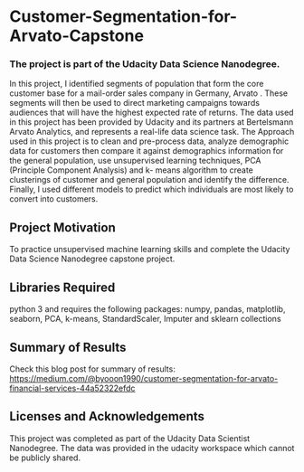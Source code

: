 # Customer-Segmentation-for-Arvato-Capstone
### The project is part of the Udacity Data Science Nanodegree.




In this project, I identified segments of population that form the core customer base for a mail-order sales company in Germany, Arvato . These segments will then be used to direct marketing campaigns towards audiences that will have the highest expected rate of returns. The data used in this project has been provided by Udacity and its partners at Bertelsmann Arvato Analytics, and represents a real-life data science task. The Approach used in this project is to clean and pre-process data, analyze demographic data for customers then compare it against demographics information for the general population, use unsupervised learning techniques, PCA (Principle Component Analysis) and k- means algorithm to create clusterings of customer and general population and identify the difference. Finally, I used different models to predict which individuals are most likely to convert into customers.


## Project Motivation
To practice unsupervised machine learning skills and complete the Udacity Data Science Nanodegree capstone project.


## Libraries Required
python 3 and requires the following packages: numpy, pandas, matplotlib, seaborn, PCA, k-means, StandardScaler, Imputer and sklearn collections


## Summary of Results
Check this blog post for summary of results:
https://medium.com/@byooon1990/customer-segmentation-for-arvato-financial-services-44a52322efdc


## Licenses and Acknowledgements
This project was completed as part of the Udacity Data Scientist Nanodegree. The data was provided in the udacity workspace which cannot be publicly shared.
